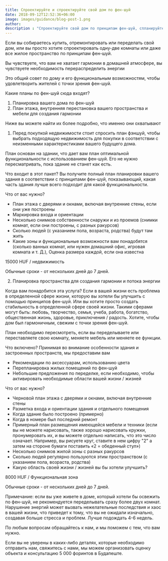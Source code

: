 ```yaml
---
title: Спроектируйте и спроектируйте свой дом по фен-шуй
date: 2018-09-12T12:52:36+06:00
image: images/guidance/blog-post-1.png
author: 
description : "Спроектируйте свой дом по принципам фен-шуй, спланируйте дом по фен-шуй"
---
```


Если вы собираетесь купить, отремонтировать или переделать свой дом,
или вы просто хотите спроектировать одну-две комнаты или даже все жилое пространство по принципам фен-шуй.

Вы чувствуете, что вам не хватает гармонии в домашней атмосфере, вы чувствуете необходимость перераспределить энергии

Это общий совет по дому и его функциональным возможностям, чтобы удовлетворить жителей с точки зрения фен-шуй.

Какие планы по фен-шуй сюда входят?
1. Планировка вашего дома по фен-шуй
2. План этажа, внутренняя перестановка вашего пространства и мебели для создания гармонии

Ниже вы можете найти их более подробно, что именно они охватывают

1. Перед покупкой недвижимости стоит спросить план фэншуй, чтобы выбрать подходящую недвижимость для покупки в соответствии с неизменными характеристиками вашего будущего дома.

План основан на здании, что дает вам план оптимальной функциональности с использованием фен-шуй. Его не нужно пересматривать, пока здание не станет как есть.

Что входит в этот пакет?
Вы получите полный план планировки вашего здания в соответствии с принципами фен-шуй, показывающий, какая часть здания лучше всего подходит для какой функциональности.

Что от вас нужно?
- План этажа с дверями и окнами, включая внутренние стены, если они уже построены
- Маркировка входа и ориентации
- Несколько снимков собственности снаружи и из проемов (снимки комнат, если они построены, с разных ракурсов)
- Сколько людей (с указанием пола, возраста, родства) будут там жить
- Какие зоны и функциональные возможности вам понадобятся (сколько ванных комнат, или нужен домашний офис, игровая комната и т. Д.), Оценка размера каждой, если она известна

15000 HUF / недвижимость

Обычные сроки - от нескольких дней до 7 дней.

2. Планировка пространства для создания гармонии и потока энергии

Когда вам понадобится эта услуга?
Если в вашей жизни есть проблема в определенной сфере жизни, которую вы хотели бы улучшить с помощью принципов фен-шуй.
Или вы хотите просто создать стабильность в определенной сфере своей жизни. Такими сферами могут быть: любовь, творчество, семья, учеба, работа, богатство, общественная жизнь, здоровье, приключения / радость.
Хотите, чтобы дом был гармоничным, свежим с точки зрения фен-шуй.

План необходимо пересмотреть, если вы переделываете или переставляете свою комнату, меняете мебель или меняете ее функции.

Что включено?
Принимая во внимание особенности здания и застроенных пространств, мы предоставим вам
- Рекомендации по аксессуарам, использованию цвета
- Перепланировка жилых помещений по фен-шуй
- Небольшие предложения по переделке, если необходимо, чтобы активировать необходимые области вашей жизни / жизней

Что от вас нужно?
- Черновой план этажа с дверями и окнами, включая внутренние стены
- Разметка входа и ориентации здания и отдельного помещения
- Когда здание было построено (примерно)
- Когда в номере был последний ремонт
- Примерный план размещения имеющейся мебели и техники (если вы не можете нарисовать, также хорошо нарисовать кружки, пронумеровать их, и вы можете отдельно написать, что это число означает. Например, вы рисуете круг, ставите в нем цифру "2" а затем на стороне бумаги поставить «2 = обеденный стул»)
- Несколько снимков жилой зоны с разных ракурсов
- Сколько людей регулярно пользуются этим пространством (с указанием пола, возраста, родства)
- Какую область своей жизни / жизней вы бы хотели улучшить?

8000 HUF / Функциональная зона

Обычные сроки - от нескольких дней до 7 дней.

Примечание: если вы уже живете в доме, который хотели бы освежить по фен-шуй, не рекомендуется переделывать сразу более двух комнат. Нарушение энергий может вызвать нежелательные последствия и хаос в вашей жизни, что приведет к тому, что вы не ожидали изначально, создавая больше стресса и проблем.
Лучше подождать 4-6 недель.


По любым вопросам обращайтесь к нам, и мы поможем с тем, что вам нужно.

Если вы не уверены в каких-либо деталях, которые необходимо отправить нам, свяжитесь с нами, мы можем организовать оценку объекта и консультацию 5 000 форинтов в Будапеште.